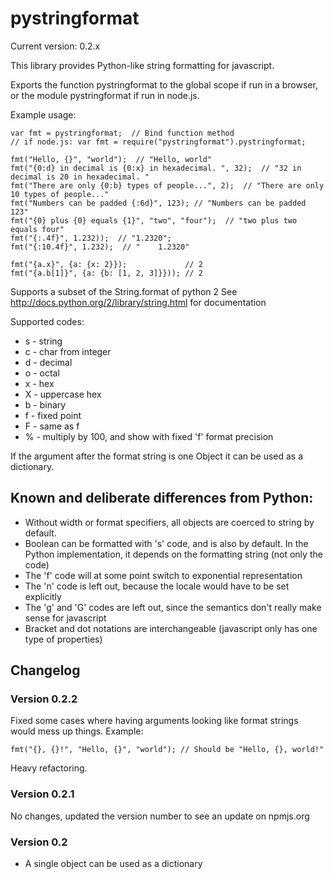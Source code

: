 pystringformat 
==============

Current version: 0.2.x

This library provides Python-like string formatting for javascript.

Exports the function pystringformat to the global scope if run in a browser,
or the module pystringformat if run in node.js.

Example usage:

    var fmt = pystringformat;  // Bind function method
    // if node.js: var fmt = require("pystringformat").pystringformat;
    
    fmt("Hello, {}", "world");  // "Hello, world"
    fmt("{0:d} in decimal is {0:x} in hexadecimal. ", 32);  // "32 in decimal is 20 in hexadecimal. "
    fmt("There are only {0:b} types of people...", 2);  // "There are only 10 types of people..."
    fmt("Numbers can be padded {:6d}", 123); // "Numbers can be padded    123"
    fmt("{0} plus {0} equals {1}", "two", "four");  // "two plus two equals four"
    fmt("{:.4f}", 1.232));  // "1.2320";
    fmt("{:10.4f}", 1.232);  // "    1.2320"    
    
    fmt("{a.x}", {a: {x: 2}});             // 2
    fmt("{a.b[1]}", {a: {b: [1, 2, 3]}})); // 2


Supports a subset of the String.format of python 2
See http://docs.python.org/2/library/string.html for documentation

Supported codes:
- s - string
- c - char from integer
- d - decimal
- o - octal
- x - hex
- X - uppercase hex
- b - binary
- f - fixed point
- F - same as f
- % - multiply by 100, and show with fixed 'f' format precision

If the argument after the format string is one Object it can be used as a dictionary.

## Known and deliberate differences from Python:
* Without width or format specifiers, all objects are coerced to string by default.
* Boolean can be formatted with 's' code, and is also by default.  In the Python implementation, it depends on the formatting string (not only the code)
* The 'f' code will at some point switch to exponential representation
* The 'n' code is left out, because the locale would have to be set explicitly
* The 'g' and 'G' codes are left out, since the semantics don't really make sense for javascript
* Bracket and dot notations are interchangeable (javascript only has one type of properties)

## Changelog

### Version 0.2.2

Fixed some cases where having arguments looking like format strings would mess up things.
Example:

    fmt("{}, {}!", "Hello, {}", "world"); // Should be "Hello, {}, world!"

Heavy refactoring.

### Version 0.2.1

No changes, updated the version number to see an update on npmjs.org

### Version 0.2
- A single object can be used as a dictionary
